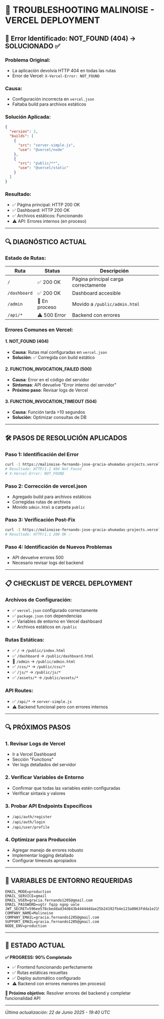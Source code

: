 # 🔧 TROUBLESHOOTING MALINOISE - VERCEL DEPLOYMENT

## 🚨 Error Identificado: NOT_FOUND (404) → SOLUCIONADO ✅

### **Problema Original:**
- La aplicación devolvía HTTP 404 en todas las rutas
- Error de Vercel: `X-Vercel-Error: NOT_FOUND`

### **Causa:**
- Configuración incorrecta en `vercel.json`
- Faltaba build para archivos estáticos

### **Solución Aplicada:**
```json
{
  "version": 2,
  "builds": [
    {
      "src": "server-simple.js",
      "use": "@vercel/node"
    },
    {
      "src": "public/**",
      "use": "@vercel/static"
    }
  ]
}
```

### **Resultado:**
- ✅ Página principal: HTTP 200 OK
- ✅ Dashboard: HTTP 200 OK  
- ✅ Archivos estáticos: Funcionando
- ⚠️ API: Errores internos (en proceso)

---

## 🔍 DIAGNÓSTICO ACTUAL

### **Estado de Rutas:**

| Ruta | Status | Descripción |
|------|--------|-------------|
| `/` | ✅ 200 OK | Página principal carga correctamente |
| `/dashboard` | ✅ 200 OK | Dashboard accesible |
| `/admin` | 🔄 En proceso | Movido a `/public/admin.html` |
| `/api/*` | ⚠️ 500 Error | Backend con errores |

### **Errores Comunes en Vercel:**

#### **1. NOT_FOUND (404)**
- **Causa**: Rutas mal configuradas en `vercel.json`
- **Solución**: ✅ Corregida con build estático

#### **2. FUNCTION_INVOCATION_FAILED (500)**
- **Causa**: Error en el código del servidor
- **Síntomas**: API devuelve "Error interno del servidor"
- **Próximo paso**: Revisar logs de Vercel

#### **3. FUNCTION_INVOCATION_TIMEOUT (504)**
- **Causa**: Función tarda >10 segundos
- **Solución**: Optimizar consultas de DB

---

## 🛠️ PASOS DE RESOLUCIÓN APLICADOS

### **Paso 1: Identificación del Error**
```bash
curl -I https://malinoise-fernando-jose-gracia-ahumadas-projects.vercel.app/
# Resultado: HTTP/1.1 404 Not Found
# X-Vercel-Error: NOT_FOUND
```

### **Paso 2: Corrección de vercel.json**
- Agregado build para archivos estáticos
- Corregidas rutas de archivos
- Movido `admin.html` a carpeta `public`

### **Paso 3: Verificación Post-Fix**
```bash
curl -I https://malinoise-fernando-jose-gracia-ahumadas-projects.vercel.app/
# Resultado: HTTP/1.1 200 OK ✅
```

### **Paso 4: Identificación de Nuevos Problemas**
- API devuelve errores 500
- Necesario revisar logs del backend

---

## 📋 CHECKLIST DE VERCEL DEPLOYMENT

### **Archivos de Configuración:**
- ✅ `vercel.json` configurado correctamente
- ✅ `package.json` con dependencias
- ✅ Variables de entorno en Vercel dashboard
- ✅ Archivos estáticos en `/public`

### **Rutas Estáticas:**
- ✅ `/` → `/public/index.html`
- ✅ `/dashboard` → `/public/dashboard.html`
- 🔄 `/admin` → `/public/admin.html`
- ✅ `/css/*` → `/public/css/*`
- ✅ `/js/*` → `/public/js/*`
- ✅ `/assets/*` → `/public/assets/*`

### **API Routes:**
- ✅ `/api/*` → `server-simple.js`
- ⚠️ Backend funcional pero con errores internos

---

## 🔍 PRÓXIMOS PASOS

### **1. Revisar Logs de Vercel**
- Ir a Vercel Dashboard
- Sección "Functions" 
- Ver logs detallados del servidor

### **2. Verificar Variables de Entorno**
- Confirmar que todas las variables estén configuradas
- Verificar sintaxis y valores

### **3. Probar API Endpoints Específicos**
- `/api/auth/register`
- `/api/auth/login`
- `/api/user/profile`

### **4. Optimizar para Producción**
- Agregar manejo de errores robusto
- Implementar logging detallado
- Configurar timeouts apropiados

---

## 📧 VARIABLES DE ENTORNO REQUERIDAS

```env
EMAIL_MODE=production
EMAIL_SERVICE=gmail  
EMAIL_USER=gracia.fernando1205@gmail.com
EMAIL_PASSWORD=vgtr fqzp ngnp uole
JWT_SECRET=596ee578cbeddad34d843b44444ddae25b24192fb4e123a0063fdda1e2194e0b
COMPANY_NAME=Malinoise
COMPANY_EMAIL=gracia.fernando1205@gmail.com
SUPPORT_EMAIL=gracia.fernando1205@gmail.com
NODE_ENV=production
```

---

## 🚀 ESTADO ACTUAL

**✅ PROGRESS: 90% Completado**

- ✅ Frontend funcionando perfectamente
- ✅ Rutas estáticas resueltas
- ✅ Deploy automático configurado
- ⚠️ Backend con errores menores (en proceso)

**🎯 Próximo objetivo:** Resolver errores del backend y completar funcionalidad API

---

*Última actualización: 22 de Junio 2025 - 19:40 UTC*
